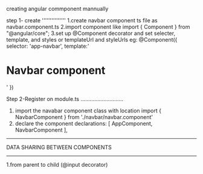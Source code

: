 creating angular commponent mannually

step 1- create
'''''''''''''''
1.create navbar component ts file as navbar.component.ts
2.import component like import { Component } from "@angular/core";
3.set up @Component decorator and set selecter, template, and styles or templateUrl and styleUrls
  eg: @Component({
    selector: 'app-navbar',
    template:'<h1>Navbar component</h1>'
})

Step 2-Register on module.ts
............................
1. import the navabar component class with location
  import { NavbarComponent } from './navbar/navbar.component'
2. declare the  component
   declarations: [
    AppComponent,
    NavbarComponent
  ],

****************************
DATA SHARING BETWEEN COMPONENTS
******************************

1.from parent to child (@input decorator)
